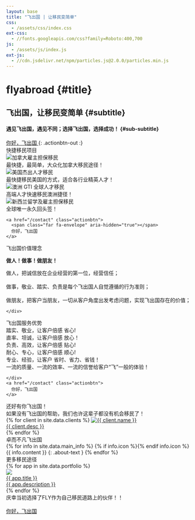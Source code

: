 ```yaml
---
layout: base
title: "飞出国 | 让移民变简单"
css:
  - /assets/css/index.css
ext-css:
  - //fonts.googleapis.com/css?family=Roboto:400,700
js:
  - /assets/js/index.js
ext-js:
  - //cdn.jsdelivr.net/npm/particles.js@2.0.0/particles.min.js
---
```


<div id="header" class="cut1" markdown="1">

<div id="header-inner" markdown="1">

# flyabroad {#title}

## 飞出国，让移民变简单 {#subtitle}

#### 遇见飞出国，遇见不同；选择飞出国，选择成功！ {#sub-subtitle}

<a href="/contact" class="actionbtn">
  <span class="far fa-envelope" aria-hidden="true"></span>
  你好，飞出国
</a>
{: .actionbtn-out :}

</div>

<div id="particles-js"></div>

</div>

<div id="main-sections">

<div id="services-out" class="page-section cut1">
  <div id="services">
    <div class="section-title">快捷移民项目</div>
    <div id="services-list">
      <div class="service">
        <img class="service-img" alt="加拿大雇主担保移民" src="/assets/img/flyabroad/ca item.png" />
        <div class="service-text">最快捷，最简单，大众化加拿大移民途径！</div>
      </div>
      <div class="service">
        <img class="service-img" alt="美国杰出人才移民" src="/assets/img/flyabroad/us-item.png" />
        <div class="service-text">最快捷移民美国的方式，适合各行业精英人才！</div>
      </div>
      <div id="services-break"></div>
      <div class="service">
        <img class="service-img" alt="澳洲 GTI 全球人才移民" src="/assets/img/flyabroad/au item.png" />
        <div class="service-text">高端人才快速移民澳洲捷径！</div>
      </div>
      <div class="service">
        <img class="service-img" alt="新西兰留学及雇主担保移民" src="/assets/img/flyabroad/nz item.png" />
        <div class="service-text">全球唯一永久回头签！</div>
      </div>
    </div>

    <a href="/contact" class="actionbtn">
      <span class="far fa-envelope" aria-hidden="true"></span>
      你好，飞出国
    </a>
  </div>
</div>

<div class="cut-buffer aboutus-buffer"></div>

<div id="aboutus-out" class="page-section grey-section cut2">
  <div id="aboutus">
    <div class="section-title">飞出国价值理念</div>
    <div id="aboutus-text">
      <p><strong>做人！做事！做朋友！</strong></p>
      做人，把诚信放在企业经营的第一位，经营信任；<br><br>
      做事，敬业、踏实、负责是每个飞出国人自觉遵循的行为准则；<br><br>
      做朋友，把客户当朋友，一切从客户角度出发考虑问题，实现飞出国存在的价值；
      
    </div>
  </div>
</div>

<div class="cut-buffer values-buffer"></div>

<div id="values-out" class="page-section cut2">
  <div id="values">
	  <div class="section-title">飞出国服务优势</div>
    <div id="values-text">
      踏实、敬业，让客户倍感    省心! <br>   
      直率、坦诚，让客户倍感    放心！<br>
      负责、高效，让客户倍感    贴心! <br>
      耐心、专心，让客户倍感    顺心! <br>
      专业、经验，让客户   省时、省力、省钱！<br>
      一流的质量、一流的效率、一流的信誉给客户“飞”一般的体验！

    </div>
    <a href="/contact" class="actionbtn">
      你好，飞出国
    </a>
  </div>
</div>

<div id="clients-out" class="page-section cut1">
  <div id="clients">
    <div class="section-title">还好有你飞出国！</div>
    <div id="clients-subtitle">如果没有飞出国的帮助，我们也许这辈子都没有机会移民了！
    </div>
    <div id="client-logos">
      {% for client in site.data.clients %}
        <a class="client-img" href="{{ client.url }}" title="{{ client.name }}" target="_blank" rel="noreferrer">
          <img alt="{{ client.name }}" src="/assets/img/logos/{{ client.img }}" />
          <div>{{ client.desc }}</div>
        </a>
      {% endfor %}
    </div>
  </div>
</div>

<div class="cut-buffer"></div>

<div id="aboutme-section-out" class="page-section grey-section cut2">
  <div id="aboutme-section">
    <div class="section-title">卓而不凡飞出国</div>
	<div id="aboutme-list" markdown="1">
{% for info in site.data.main_info %}
{% if info.icon %}<span class="about-icon fa-fw {{ info.icon }}" aria-hidden="true"></span>{% endif info.icon %}
<span class="about-content">{{ info.content }}</span>
{: .about-text }
{% endfor %}
</div>
  </div>
</div>

<div class="cut-buffer portfolio-buffer"></div>

<div id="portfolio-out" class="page-section grey-section">
  <div id="portfolio">
    <div class="section-title">
      更多移民途径
    </div>
    <div id="shinyapps-big">
      {% for app in site.data.portfolio %}
	    <div class="shinyapp">
          <a class="applink" href="{{ app.url }}" target="_blank" rel="noopener">
            <img class="appimg" src="/assets/img/screenshots/{{ app.img }}" />
            <div class="apptitle">{{ app.title }}</div>
            <div class="appdesc">{{ app.description }}</div>
          </a>
        </div>
	  {% endfor %}
    </div>
  </div>
</div>

<div id="cta-out" class="page-section">
  <div id="cta">
    <div class="section-title">庆幸当初选择了FLY作为自己移民道路上的伙伴！！</div><br/>
  </div>
  <a href="/contact" class="actionbtn">
    <span class="far fa-envelope" aria-hidden="true"></span>
    你好，飞出国
  </a>
</div>

</div>

